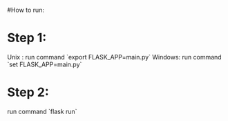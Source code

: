 #How to run:
<h1>Step 1:</h1>
Unix : run command `export FLASK_APP=main.py`
Windows: run command `set FLASK_APP=main.py`

<h1>Step 2:</h1>
<p>run command `flask run`</p>
